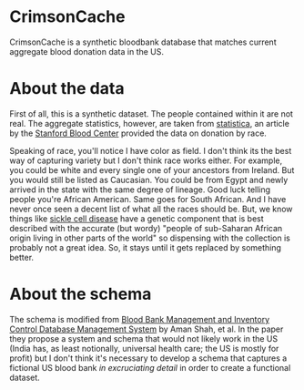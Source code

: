 # CrimsonCache
CrimsonCache is a synthetic bloodbank database that matches current aggregate blood donation data in the US.

# About the data
First of all, this is a synthetic dataset. The people contained within it are not real. The aggregate statistics, however, are taken from [statistica](https://www.statista.com/topics/7512/blood-donation-in-the-us/), an article by the [Stanford Blood Center](https://stanfordbloodcenter.org/products-and-services/) provided the data on donation by race.

Speaking of race, you'll notice I have color as field. I don't think its the best way of capturing variety but I don't think race works either. For example, you could be white and every single one of your ancestors from Ireland. But you would still be listed as Caucasian. You could be from Egypt and newly arrived in the state with the same degree of lineage. Good luck telling people you're African American. Same goes for South African. And I have never once seen a decent list of what all the races should be. But, we know things like [sickle cell disease](https://en.wikipedia.org/wiki/Sickle_cell_disease) have a genetic component that is best described with the accurate (but wordy) "people of sub-Saharan African origin living in other parts of the world" so dispensing with the collection is probably not a great idea. So, it stays until it gets replaced by something better.

# About the schema
The schema is modified from [Blood Bank Management and Inventory Control Database
Management System](https://pdf.sciencedirectassets.com/280203/1-s2.0-S1877050921X0021X/1-s2.0-S187705092102500X/main.pdf?X-Amz-Security-Token=IQoJb3JpZ2luX2VjEEsaCXVzLWVhc3QtMSJIMEYCIQCbPa%2FKD0yl%2FqfFXImAfHxvvJ10GkQZ4kU8Djp93OhI0QIhAM9FkMegvsdFiS9V7Os9RmY6DY1mxpMvBfi%2Bu3im4JxLKrwFCPT%2F%2F%2F%2F%2F%2F%2F%2F%2F%2FwEQBRoMMDU5MDAzNTQ2ODY1Igz52eAhDo3%2BkWWpqkAqkAUvJeLo8rTB2vA7aYr%2F%2BbSOfmeMbM3piqMmBeuf5pz7eeTEIAw6ukFT8%2BxVQZzH8fFSdOYxpRchv67VBxl%2BK53F6PoFw%2FnkHDrceNW9gw60ra7kr13pMmlK1LyTlfQ3otk6keIhz1aNA3Yi0KfrWhdtbJ5abvF237t81XaqOa3H2t6ZnHj0uspSfXzKwClQ%2FHL132nADZj1mgRvkXT5sH8wQKdOHJu%2FQUPDR1oJyK2Esd%2BzLfzkjRDNoLlIWNbr2L1qIvSTEQ5RkvxU1eMgrKBr2J1LqTFzQt6ih95DBP531%2B3kqycsQSQRWdzuIfSeJP6Xye9KsZmctsIfC1YATBzL8uzknLNpVSiFwFoL54zblc30y9Ycue4KZ38WqxD2eOxj6jZgJv1xlQE%2FB6ozIP1ZE%2FU%2BOEYIKEnB9vwEEn46muXKalV2XSIGko33zI3jVIRbjMjC2FfDTf7tGTzjj4ptOBdfz%2BYWIpBkpugR%2Fdi5Na6rjcc3qMJr0%2BvQsJV611L9FiADH6DNQvbDM326GyCkjjB4NeqH5D0m8U7dS6uFb%2Ba4vhcr3BbmM1Wo1ClzYSz899QBpeS6gDUhYOTIKcZCRaIL5hsEzdnvns%2FyI1UJiWWb0lMMmLAoGZF%2BcIkao92rSJuSjGsnGcSeOJVJXXyJjlyKXFpecvAuDOxcXWkGMb%2B7WOanMEXzj1dh%2FpYi749ONO1QuI8Uihfes318VmTyKUxwoo%2FgNQkuV3BHPpDtExtDniYPhTM5wvRayLu3CqgOhlqusQspgOlw45yISRvX33R5%2BscgftptldU6ksB%2BxYKOchiZ%2FDWOfGXXgxMSNi1Fd%2BJINZoVpO4rV2BYSNzb2vcU94o4hhNUw446UaNP6jD84PazBjqwAdysiw9eiHLss7Un0elcb%2FF%2Ftvde1Y96Fix0lWz%2FLYanTRe7B%2BB%2BfNv3hGqJT1OLLgNUdpnw5IV5NynaE4NYpgNsTwRJGfUx2kGhQaRS5RGBHFyiiWeuBzS5sW1B1u8F6jpneSIdEk0bYA2Ffw0RDbiOZluKzocGV3DsL0UpUYszuxM04%2FVqAneghKMcj1p42KpSCIUynIJIPn6bRzyrySk4Z02%2BT1yb4GDRMey2yxD7&X-Amz-Algorithm=AWS4-HMAC-SHA256&X-Amz-Date=20240627T192713Z&X-Amz-SignedHeaders=host&X-Amz-Expires=300&X-Amz-Credential=ASIAQ3PHCVTYR5RUENMT%2F20240627%2Fus-east-1%2Fs3%2Faws4_request&X-Amz-Signature=bfb2aa5fb529b983273e649463fc2b7d51e83f6318890809d61534cf33ee48f3&hash=1614cd609439309b59eb542a12c1f86cbfe8a743cec3ff97ac7f1dde70ce769b&host=68042c943591013ac2b2430a89b270f6af2c76d8dfd086a07176afe7c76c2c61&pii=S187705092102500X&tid=spdf-9aaf8be1-e624-4a65-9eda-ce7b95bec271&sid=31cac7c213efd943e58a47b4e8a2d377183cgxrqa&type=client&tsoh=d3d3LnNjaWVuY2VkaXJlY3QuY29t&ua=16165b5b06530b5457&rr=89a7d549a8473b38&cc=us) by Aman Shah, et al. In the paper they propose a system and schema that would not likely work in the US (India has, as least notionally, universal health care; the US is mostly for profit) but I don't think it's necessary to develop a schema that captures a fictional US blood bank *in excruciating detail* in order to create a functional dataset.



